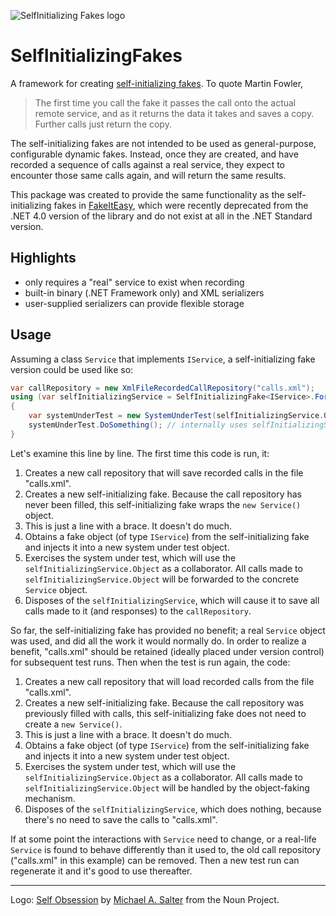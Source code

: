 ![SelfInitializing Fakes logo](assets/selfinitializingfakes_128x128.png)

# SelfInitializingFakes

A framework for creating [self-initializing fakes](https://martinfowler.com/bliki/SelfInitializingFake.html).
To quote Martin Fowler,

> The first time you call the fake it passes the call onto the actual remote service, and as it returns the
> data it takes and saves a copy. Further calls just return the copy.

The self-initializing fakes are not intended to be used as general-purpose, configurable dynamic fakes.
Instead, once they are created, and have recorded a sequence of calls against a real service, they
expect to encounter those same calls again, and will return the same results.

This package was created to provide the same functionality as the self-initializing fakes in [FakeItEasy](https://fakeiteasy.github.io), which were
recently deprecated from the .NET 4.0 version of the library and do not exist at all in the .NET Standard version.

## Highlights

* only requires a "real" service to exist when recording
* built-in binary (.NET Framework only) and XML serializers
* user-supplied serializers can provide flexible storage

## Usage

Assuming a class `Service` that implements `IService`, a self-initializing fake version could be used like so:

```c#
var callRepository = new XmlFileRecordedCallRepository("calls.xml");
using (var selfInitializingService = SelfInitializingFake<IService>.For(() => new Service(), callRepository))
{
    var systemUnderTest = new SystemUnderTest(selfInitializingService.Object);
    systemUnderTest.DoSomething(); // internally uses selfInitializingService.Object
}
```

Let's examine this line by line. The first time this code is run, it:

1. Creates a new call repository that will save recorded calls in the file "calls.xml".
2. Creates a new self-initializing fake. Because the call repository has never been filled, this self-initializing fake wraps the `new Service()` object.
3. This is just a line with a brace. It doesn't do much.
4. Obtains a fake object (of type `IService`) from the self-initializing fake and injects it into a new system under test object.
5. Exercises the system under test, which will use the `selfInitializingService.Object` as a collaborator. All calls made to `selfInitializingService.Object` will be forwarded to the concrete `Service` object.
6. Disposes of the `selfInitializingService`, which will cause it to save all calls made to it (and responses) to the `callRepository`.

So far, the self-initializing fake has provided no benefit; a real `Service` object was used, and did all the work it would normally do.
In order to realize a benefit, "calls.xml" should be retained (ideally placed under version control) for subsequent test runs.
Then when the test is run again, the code:

1. Creates a new call repository that will load recorded calls from the file "calls.xml".
2. Creates a new self-initializing fake. Because the call repository was previously filled with calls, this self-initializing fake does not need to create a `new Service()`.
3. This is just a line with a brace. It doesn't do much.
4. Obtains a fake object (of type `IService`) from the self-initializing fake and injects it into a new system under test object.
5. Exercises the system under test, which will use the `selfInitializingService.Object` as a collaborator. All calls made to `selfInitializingService.Object` will be handled by the object-faking mechanism.
6. Disposes of the `selfInitializingService`, which does nothing, because there's no need to save the calls to "calls.xml".

If at some point the interactions with `Service` need to change, or a real-life `Service` is found to behave differently
than it used to, the old call repository ("calls.xml" in this example) can be removed. Then a new test run can
regenerate it and it's good to use thereafter.

----
Logo: [Self Obsession](https://thenounproject.com/search/?q=self+obsession&i=54849)
by [Michael A. Salter](https://thenounproject.com/michael.salter.73/) from the Noun Project.
